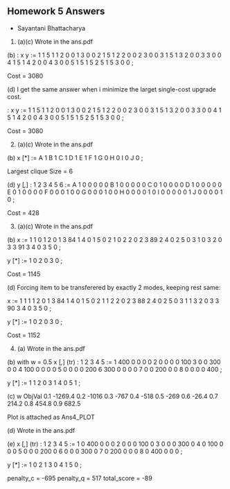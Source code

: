 ## Homework 5 Answers 
   - Sayantani Bhattacharya

1. (a)(c) Wrote in the ans.pdf

(b) 
:     x   y    :=
1 1   5   1
1 2   0   0
1 3   0   0
2 1   5   1
2 2   0   0
2 3   0   0
3 1   5   1
3 2   0   0
3 3   0   0
4 1   5   1
4 2   0   0
4 3   0   0
5 1   5   1
5 2   5   1
5 3   0   0
;

Cost = 3080

(d) I get the same answer when i minimize the larget single-cost upgrade cost.

:     x   y    :=
1 1   5   1
1 2   0   0
1 3   0   0
2 1   5   1
2 2   0   0
2 3   0   0
3 1   5   1
3 2   0   0
3 3   0   0
4 1   5   1
4 2   0   0
4 3   0   0
5 1   5   1
5 2   5   1
5 3   0   0
;

Cost = 3080

2. (a)(c) Wrote in the ans.pdf

(b)
x [*] :=
A  1
B  1
C  1
D  1
E  1
F  1
G  0
H  0
I  0
J  0
;

Largest clique Size = 6

(d)
y [*,*]
:   1   2   3   4   5   6    :=
A   1   0   0   0   0   0
B   1   0   0   0   0   0
C   0   1   0   0   0   0
D   1   0   0   0   0   0
E   0   1   0   0   0   0
F   0   0   0   1   0   0
G   0   0   0   1   0   0
H   0   0   0   0   1   0
I   0   0   0   0   0   1
J   0   0   0   0   1   0
;

Cost = 428


3. (a)(c) Wrote in the ans.pdf

(b)
x :=
1 1    0
1 2    0
1 3   84
1 4    0
1 5    0
2 1    0
2 2    0
2 3   89
2 4    0
2 5    0
3 1    0
3 2    0
3 3   91
3 4    0
3 5    0
;

y [*] :=
1  0
2  0
3  0
;

Cost = 1145

(d) Forcing item to be transferered by exactly 2 modes, keeping rest same:

x :=
1 1    1
1 2    0
1 3   84
1 4    0
1 5    0
2 1    1
2 2    0
2 3   88
2 4    0
2 5    0
3 1    1
3 2    0
3 3   90
3 4    0
3 5    0
;

y [*] :=
1  0
2  0
3  0
;

Cost = 1152

4. (a) Wrote in the ans.pdf

(b) with w = 0.5
x [*,*] (tr)
:    1    2    3    4    5     :=
1   400   0     0   0     0
2     0   0     0   0   100
3     0   0   300   0     0
4   100   0     0   0     0
5     0   0     0   0   200
6   300   0     0   0     0
7     0   0   200   0     0
8     0   0     0   0   400
;

y [*] :=
1  1
2  0
3  1
4  0
5  1
;

(c) 
w         ObjVal
0.1      -1269.4
0.2      -1016
0.3      -767
0.4      -518
0.5      -269
0.6      -26.4
0.7       214.2
0.8       454.8
0.9       682.5


Plot is attached as Ans4_PLOT

(d) Wrote in the ans.pdf

(e) x [*,*] (tr)
:   1    2    3    4    5    :=
1   0   400   0     0   0
2   0     0   0   100   0
3   0     0   0   300   0
4   0   100   0     0   0
5   0     0   0   200   0
6   0     0   0   300   0
7   0   200   0     0   0
8   0   400   0     0   0
;

y [*] :=
1  0
2  1
3  0
4  1
5  0
;

penalty_c = -695
penalty_q = 517
total_score = -89
